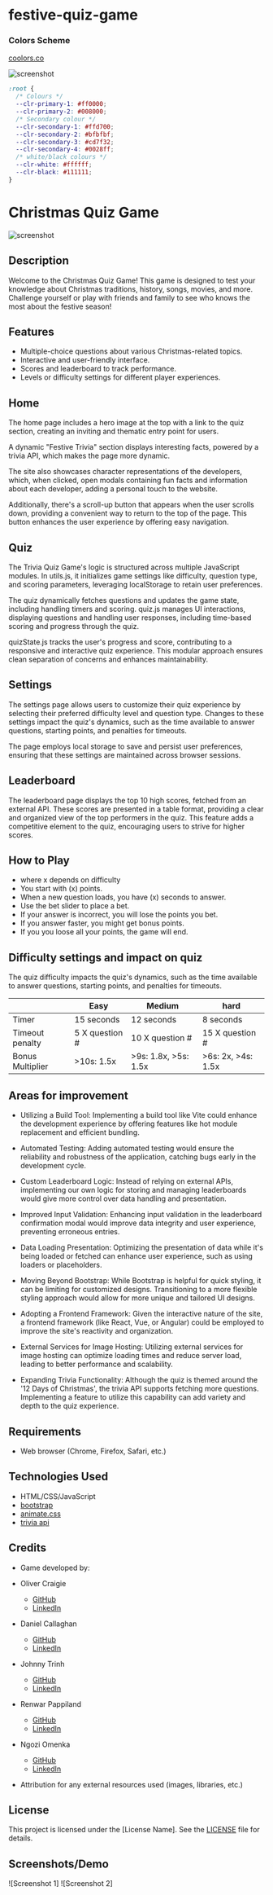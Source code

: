 # festive-quiz-game

### Colors Scheme

[coolors.co](https://coolors.co/0d6efd-000000-212529-6c757d-ffffff)

![screenshot](documentation/readme/coolors.png)

```css
:root {
  /* Colours */
  --clr-primary-1: #ff0000;
  --clr-primary-2: #008000;
  /* Secondary colour */
  --clr-secondary-1: #ffd700;
  --clr-secondary-2: #bfbfbf;
  --clr-secondary-3: #cd7f32;
  --clr-secondary-4: #0028ff;
  /* white/black colours */
  --clr-white: #ffffff;
  --clr-black: #111111;
}
```

# Christmas Quiz Game

![screenshot](https://github.com/ogc1231/festive-quiz-game/blob/main/documentation/readme/quiz-game-responsiveness.png)
## Description

Welcome to the Christmas Quiz Game! This game is designed to test your knowledge about Christmas traditions, history, songs, movies, and more. Challenge yourself or play with friends and family to see who knows the most about the festive season!

## Features

- Multiple-choice questions about various Christmas-related topics.
- Interactive and user-friendly interface.
- Scores and leaderboard to track performance.
- Levels or difficulty settings for different player experiences.

## Home
The home page includes a hero image at the top with a link to the quiz section, creating an inviting and thematic entry point for users. 

A dynamic "Festive Trivia" section displays interesting facts, powered by a trivia API, which makes the page more dynamic. 

The site also showcases character representations of the developers, which, when clicked, open modals containing fun facts and information about each developer, adding a personal touch to the website. 

Additionally, there's a scroll-up button that appears when the user scrolls down, providing a convenient way to return to the top of the page. This button enhances the user experience by offering easy navigation.

## Quiz

The Trivia Quiz Game's logic is structured across multiple JavaScript modules. In utils.js, it initializes game settings like difficulty, question type, and scoring parameters, leveraging localStorage to retain user preferences.

The quiz dynamically fetches questions and updates the game state, including handling timers and scoring. quiz.js manages UI interactions, displaying questions and handling user responses, including time-based scoring and progress through the quiz.

quizState.js tracks the user's progress and score, contributing to a responsive and interactive quiz experience. This modular approach ensures clean separation of concerns and enhances maintainability.

## Settings
The settings page allows users to customize their quiz experience by selecting their preferred difficulty level and question type. Changes to these settings impact the quiz's dynamics, such as the time available to answer questions, starting points, and penalties for timeouts. 

The page employs local storage to save and persist user preferences, ensuring that these settings are maintained across browser sessions.

## Leaderboard

The leaderboard page displays the top 10 high scores, fetched from an external API. These scores are presented in a table format, providing a clear and organized view of the top performers in the quiz. This feature adds a competitive element to the quiz, encouraging users to strive for higher scores.

## How to Play

- where x depends on difficulty
- You start with <span id="points">(x)</span> points.
- When a new question loads, you have
  <span id="time">(x)</span> seconds to answer.
- Use the bet slider to place a bet.
- If your answer is incorrect, you will lose the points you bet.
- If you answer faster, you might get bonus points.
- If you you loose all your points, the game will end.

## Difficulty settings and impact on quiz

The quiz difficulty impacts the quiz's dynamics, such as the time available to answer questions, starting points, and penalties for timeouts.

|           | Easy     | Medium    | hard    |
|----------|----------|----------|-----------|
| Timer | 15 seconds | 12 seconds |  8 seconds   |
| Timeout penalty | 5 X question # |10 X question # |   15 X question #  |
|Bonus Multiplier| >10s: 1.5x | >9s: 1.8x, >5s: 1.5x  |  >6s: 2x, >4s: 1.5x   |

## Areas for improvement
- Utilizing a Build Tool: Implementing a build tool like Vite could enhance the development experience by offering features like hot module replacement and efficient bundling.

- Automated Testing: Adding automated testing would ensure the reliability and robustness of the application, catching bugs early in the development cycle.

- Custom Leaderboard Logic: Instead of relying on external APIs, implementing our own logic for storing and managing leaderboards would give more control over data handling and presentation.

- Improved Input Validation: Enhancing input validation in the leaderboard confirmation modal would improve data integrity and user experience, preventing erroneous entries.

- Data Loading Presentation: Optimizing the presentation of data while it's being loaded or fetched can enhance user experience, such as using loaders or placeholders.

- Moving Beyond Bootstrap: While Bootstrap is helpful for quick styling, it can be limiting for customized designs. Transitioning to a more flexible styling approach would allow for more unique and tailored UI designs.

- Adopting a Frontend Framework: Given the interactive nature of the site, a frontend framework (like React, Vue, or Angular) could be employed to improve the site's reactivity and organization.

- External Services for Image Hosting: Utilizing external services for image hosting can optimize loading times and reduce server load, leading to better performance and scalability.

- Expanding Trivia Functionality: Although the quiz is themed around the '12 Days of Christmas', the trivia API supports fetching more questions. Implementing a feature to utilize this capability can add variety and depth to the quiz experience.


## Requirements
- Web browser (Chrome, Firefox, Safari, etc.)

## Technologies Used
- HTML/CSS/JavaScript
- [bootstrap](https://getbootstrap.com/docs/5.0/getting-started/introduction/)
- [animate.css](https://animate.style/)
- [trivia api](https://trivia-api-fe683df325a4.herokuapp.com/trivia)

## Credits

- Game developed by:

- Oliver Craigie

  - [GitHub](https://github.com/ogc1231)
  - [LinkedIn](https://www.linkedin.com/in/olivercraigie/)

- Daniel Callaghan

  - [GitHub](https://github.com/xiaoniuniu89)
  - [LinkedIn](https://www.linkedin.com/in/danielcallaghan89/)

- Johnny Trinh

  - [GitHub](https://github.com/johnnysontrinh)
  - [LinkedIn](https://www.linkedin.com/in/johnny-trinh-732755123/)

- Renwar Pappiland

  - [GitHub](https://github.com/Renwar-P)
  - [LinkedIn](https://www.linkedin.com/in/renwar-pappiland-7aa1a414a/)

- Ngozi Omenka

  - [GitHub](https://github.com/ngozi89)
  - [LinkedIn](https://www.linkedin.com/in/ngozi-omenka/)  

- Attribution for any external resources used (images, libraries, etc.)

## License

This project is licensed under the [License Name]. See the [LICENSE](LICENSE) file for details.

## Screenshots/Demo

![Screenshot 1]
![Screenshot 2]
